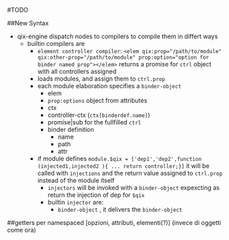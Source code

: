 #TODO

##New Syntax

+ qix-engine dispatch nodes to compilers to compile them in differt ways
	+ builtin compilers are
		+ `element controller compiler`: `<elem qix:prop="/path/to/module" qix:other-prop="/path/to/module" prop:option="option for binder named prop"></elem>` returns a promise for `ctrl` object with all controllers assigned 
      + loads modules, and assign them to `ctrl.prop` 
      + each module elaboration specifies a `binder-object` 
        + elem
        + `prop:options` object from attributes
        + ctx
        + controller-ctx (`ctx[binderdef.name]`)
        + promise|sub for the fullfilled `ctrl` 
        + binder definition
          + name
          + path
          + attr
      + if module defines `module.$qix = ['dep1','dep2',function (injected1,injected2 ){ ... return controller;}]` it will be called with `injections` and the return value assigned to `ctrl.prop` instead of the module itself
        + `injectors` will be invoked with a `binder-object` expexcting as return the injection of dep for `$qix`
        + builtin `injector` are:
          + `binder-object` , it delivers the `binder-object`

##getters per namespaced [opzioni, attributi, elementi(?)]   (invece di oggetti come ora)